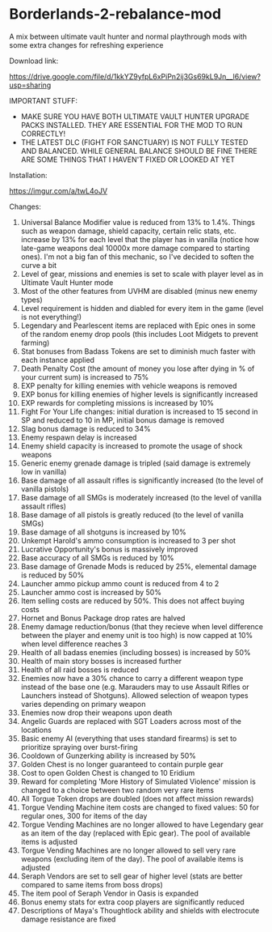 # Borderlands-2-rebalance-mod
A mix between ultimate vault hunter and normal playthrough mods with some extra changes for refreshing experience

Download link:

https://drive.google.com/file/d/1kkYZ9yfpL6xPiPn2ij3Gs69kL9Jn__l6/view?usp=sharing

IMPORTANT STUFF:

* MAKE SURE YOU HAVE BOTH ULTIMATE VAULT HUNTER UPGRADE PACKS INSTALLED. THEY ARE ESSENTIAL FOR THE MOD TO RUN CORRECTLY!
* THE LATEST DLC (FIGHT FOR SANCTUARY) IS NOT FULLY TESTED AND BALANCED. WHILE GENERAL BALANCE SHOULD BE FINE THERE ARE SOME THINGS THAT I HAVEN'T FIXED OR LOOKED AT YET

Installation:

https://imgur.com/a/twL4oJV

Changes:

1. Universal Balance Modifier value is reduced from 13% to 1.4%. Things such as weapon damage, shield capacity, certain relic stats, etc. increase by 13% for each level that the player has in vanilla (notice how late-game weapons deal 10000x more damage compared to starting ones). I'm not a big fan of this mechanic, so I've decided to soften the curve a bit
2. Level of gear, missions and enemies is set to scale with player level as in Ultimate Vault Hunter mode
3. Most of the other features from UVHM are disabled (minus new enemy types)
4. Level requirement is hidden and diabled for every item in the game (level is not everything!)
5. Legendary and Pearlescent items are replaced with Epic ones in some of the random enemy drop pools (this includes Loot Midgets to prevent farming)
6. Stat bonuses from Badass Tokens are set to diminish much faster with each instance applied
7. Death Penalty Cost (the amount of money you lose after dying in % of your current sum) is increased to 75%
8. EXP penalty for killing enemies with vehicle weapons is removed
9. EXP bonus for killing enemies of higher levels is significantly increased
10. EXP rewards for completing missions is increased by 10%
11. Fight For Your Life changes: initial duration is increased to 15 second in SP and reduced to 10 in MP, initial bonus damage is removed
12. Slag bonus damage is reduced to 34%
13. Enemy respawn delay is increased
14. Enemy shield capacity is increased to promote the usage of shock weapons
15. Generic enemy grenade damage is tripled (said damage is extremely low in vanilla)
16. Base damage of all assault rifles is significantly increased (to the level of vanilla pistols)
17. Base damage of all SMGs is moderately increased (to the level of vanilla assault rifles)
18. Base damage of all pistols is greatly reduced (to the level of vanilla SMGs)
19. Base damage of all shotguns is increased by 10%
20. Unkempt Harold's ammo consumption is increased to 3 per shot
21. Lucrative Opportunity's bonus is massively improved
22. Base accuracy of all SMGs is reduced by 10%
23. Base damage of Grenade Mods is reduced by 25%, elemental damage is reduced by 50%
24. Launcher ammo pickup ammo count is reduced from 4 to 2
25. Launcher ammo cost is increased by 50%
26. Item selling costs are reduced by 50%. This does not affect buying costs
27. Hornet and Bonus Package drop rates are halved
28. Enemy damage reduction/bonus (that they recieve when level difference between the player and enemy unit is too high) is now capped at 10% when level difference reaches 3
29. Health of all badass enemies (including bosses) is increased by 50%
30. Health of main story bosses is increased further 
31. Health of all raid bosses is reduced
32. Enemies now have a 30% chance to carry a different weapon type instead of the base one (e.g. Marauders may to use Assault Rifles or Launchers instead of Shotguns). Allowed selection of weapon types varies depending on primary weapon
33. Enemies now drop their weapons upon death
34. Angelic Guards are replaced with SGT Loaders across most of the locations
35. Basic enemy AI (everything that uses standard firearms) is set to prioritize spraying over burst-firing
36. Cooldown of Gunzerking ability is increased by 50%
37. Golden Chest is no longer guaranteed to contain purple gear
38. Cost to open Golden Chest is changed to 10 Eridium
39. Reward for completing 'More History of Simulated Violence' mission is changed to a choice between two random very rare items
40. All Torgue Token drops are doubled (does not affect mission rewards)
41. Torgue Vending Machine item costs are changed to fixed values: 50 for regular ones, 300 for items of the day
42. Torgue Vending Machines are no longer allowed to have Legendary gear as an item of the day (replaced with Epic gear). The pool of available items is adjusted
43. Torgue Vending Machines are no longer allowed to sell very rare weapons (excluding item of the day). The pool of available items is adjusted
44. Seraph Vendors are set to sell gear of higher level (stats are better compared to same items from boss drops)
45. The item pool of Seraph Vendor in Oasis is expanded
46. Bonus enemy stats for extra coop players are significantly reduced
47. Descriptions of Maya's Thoughtlock ability and shields with electrocute damage resistance are fixed
